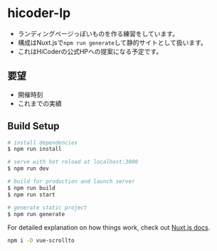 # hicoder-lp
- ランディングページっぽいものを作る練習をしています。
- 構成はNuxt.jsで`npm run generate`して静的サイトとして扱います。
- これはHiCoderの公式HPへの提案になる予定です。

## 要望
- 開催時刻
- これまでの実績

## Build Setup

``` bash
# install dependencies
$ npm run install

# serve with hot reload at localhost:3000
$ npm run dev

# build for production and launch server
$ npm run build
$ npm run start

# generate static project
$ npm run generate
```

For detailed explanation on how things work, check out [Nuxt.js docs](https://nuxtjs.org).

```bash
npm i -D vue-scrollto
```